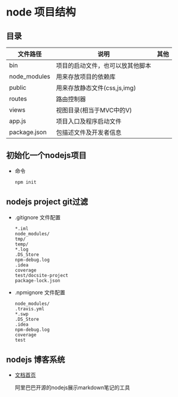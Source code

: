 # node 项目结构

## 目录

|文件路径|说明|其他|
|-|-|-|
|bin|项目的启动文件，也可以放其他脚本
|node_modules|用来存放项目的依赖库
|public|用来存放静态文件(css,js,img)
|routes|路由控制器
|views|视图目录(相当于MVC中的V)
|app.js|项目入口及程序启动文件
|package.json|包描述文件及开发者信息


## 初始化一个nodejs项目

- 命令

    `npm init`

## nodejs project git过滤

- .gitignore 文件配置

    ```.gitignore
    *.iml
    node_modules/
    tmp/
    temp/
    *.log
    .DS_Store
    npm-debug.log
    .idea
    coverage
    test/docsite-project
    package-lock.json
    ```

- .npmignore 文件配置

    ```gitignore    
    node_modules/
    .travis.yml
    *.swp
    .DS_Store
    .idea
    npm-debug.log
    coverage
    test
    ```

## nodejs 博客系统

- [文档首页](https://docsite.js.org/zh-cn/docs/installation.html)

    阿里巴巴开源的nodejs展示markdown笔记的工具